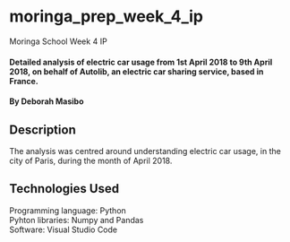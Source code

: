 # moringa_prep_week_4_ip
Moringa School Week 4 IP
#### Detailed analysis of electric car usage from 1st April 2018 to 9th April 2018, on behalf of Autolib, an electric car sharing service, based in France. 
#### By Deborah Masibo
## Description
The analysis was centred around understanding electric car usage, in the city of Paris, during the month of April 2018.
## Technologies Used
Programming language: Python              
Pyhton libraries: Numpy and Pandas  
Software: Visual Studio Code
